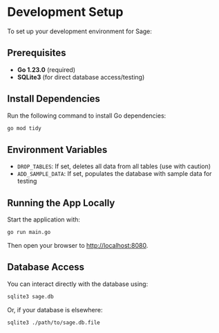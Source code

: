 # Development Setup

To set up your development environment for Sage:

## Prerequisites
- **Go 1.23.0** (required)
- **SQLite3** (for direct database access/testing)

## Install Dependencies
Run the following command to install Go dependencies:

```bash
go mod tidy
```

## Environment Variables
- `DROP_TABLES`: If set, deletes all data from all tables (use with caution)
- `ADD_SAMPLE_DATA`: If set, populates the database with sample data for testing

## Running the App Locally
Start the application with:

```bash
go run main.go
```

Then open your browser to [http://localhost:8080](http://localhost:8080).

## Database Access
You can interact directly with the database using:

```bash
sqlite3 sage.db
```

Or, if your database is elsewhere:

```bash
sqlite3 ./path/to/sage.db.file
```
